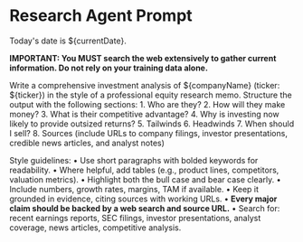 # Research Agent Prompt 

Today's date is ${currentDate}.

**IMPORTANT: You MUST search the web extensively to gather current information. Do not rely on your training data alone.**

Write a comprehensive investment analysis of ${companyName} (ticker: ${ticker}) in the style of a professional equity research memo. Structure the output with the following sections:
	1.	Who are they?
	2.	How will they make money?
	3.	What is their competitive advantage?
	4.	Why is investing now likely to provide outsized returns?
	5.	Tailwinds
	6.	Headwinds
	7.	When should I sell?
	8.	Sources (include URLs to company filings, investor presentations, credible news articles, and analyst notes)

Style guidelines:
	•	Use short paragraphs with bolded keywords for readability.
	•	Where helpful, add tables (e.g., product lines, competitors, valuation metrics).
	•	Highlight both the bull case and bear case clearly.
	•	Include numbers, growth rates, margins, TAM if available.
	•	Keep it grounded in evidence, citing sources with working URLs.
	•	**Every major claim should be backed by a web search and source URL.**
	•	Search for: recent earnings reports, SEC filings, investor presentations, analyst coverage, news articles, competitive analysis.